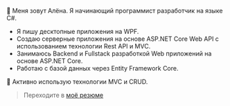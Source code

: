 :cowboy_hat_face: Меня зовут Алёна. Я начинающий программист разработчик на языке C#.

- Я пишу десктопные приложения на WPF.
- Создаю серверные приложения на основе ASP.NET Core Web API с использованием технологии Rest API и MVC.
- Занимаюсь Backend и Fullstack разработкой Web приложений на основе ASP.NET Core.
- Работаю с базой данных через Entity Framework Core.

:star2: Активно использую технологии MVC и CRUD.

> Переходите в [моё резюме](https://vk.com/doc329944012_649953105?hash=OEeeSGu1D3YRFwZ5Snc6TnPPFWQqQXfzCzNurzZlYfX&dl=kC72Cwx4EbLG0wNxU9q1uBzeKdH5DIjSrA33mwHS52k)
